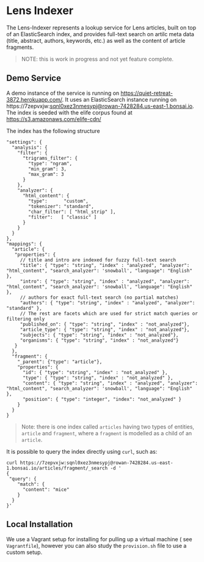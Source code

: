 
# Lens Indexer

The Lens-Indexer represents a lookup service for Lens articles, built on top of an ElasticSearch index, and provides full-text search on artilc meta data (title, abstract, authors, keywords, etc.) as well as the content of article fragments.

> NOTE: this is work in progress and not yet feature complete.

## Demo Service

A demo instance of the service is running on https://quiet-retreat-3872.herokuapp.com/. It uses an ElasticSearch instance running on https://7zepvxjw:sqnl0xez3nmesypj@rowan-7428284.us-east-1.bonsai.io.
The index is seeded with the elife corpus found at https://s3.amazonaws.com/elife-cdn/

The index has the following structure

```
"settings": {
  "analysis": {
    "filter": {
      "trigrams_filter": {
        "type": "ngram",
        "min_gram": 3,
        "max_gram": 3
      }
    },
    "analyzer": {
      "html_content": {
        "type":      "custom",
        "tokenizer": "standard",
        "char_filter": [ "html_strip" ],
        "filter":   [ "classic" ]
      }
    }
  }
},
"mappings": {
  "article": {
   "properties": {
     // title and intro are indexed for fuzzy full-text search
     "title": { "type": "string", "index" : "analyzed", "analyzer": "html_content", "search_analyzer": 'snowball', "language": "English" },
     "intro": { "type": "string", "index" : "analyzed", "analyzer": "html_content", "search_analyzer": 'snowball', "language": "English" },
     // authors for exact full-text search (no partial matches)
     "authors": { "type": "string", "index" : "analyzed", "analyzer": "standard" },
     // The rest are facets which are used for strict match queries or filtering only
     "published_on": { "type": "string", "index" : "not_analyzed"},
     "article_type": { "type": "string", "index" : "not_analyzed"},
     "subjects": { "type": "string", "index" : "not_analyzed"},
     "organisms": { "type": "string", "index" : "not_analyzed"}
   }
  },
  "fragment": {
    "_parent": {"type": "article"},
    "properties": {
      "id": { "type": "string", "index" : "not_analyzed" },
      "type": { "type": "string", "index" : "not_analyzed" },
      "content": { "type": "string", "index" : "analyzed", "analyzer": "html_content", "search_analyzer": 'snowball', "language": "English" },
      "position": { "type": "integer", "index": "not_analyzed" }
    }
  }
}
```

> Note: there is one index called `articles` having two types of entities, `article` and `fragment`, where a `fragment` is modelled as a child of an `article`.


It is possible to query the index directly using `curl`, such as:

```
curl https://7zepvxjw:sqnl0xez3nmesypj@rowan-7428284.us-east-1.bonsai.io/articles/fragment/_search -d '
{
 "query": {
    "match": {
      "content": "mice"
    }
  }
}'
```

## Local Installation

We use a Vagrant setup for installing for pulling up a virtual machine ( see `Vagrantfile`), however you can also study the `provision.sh` file to use a custom setup.